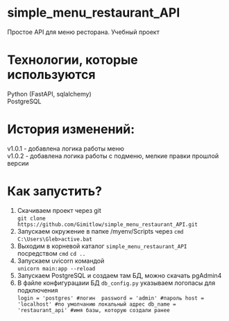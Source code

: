 # simple_menu_restaurant_API
Простое API для меню ресторана. Учебный проект

# Технологии, которые используются
Python (FastAPI, sqlalchemy)<br/>
PostgreSQL

# История изменений: 
v1.0.1 - добавлена логика работы меню<br/>
v1.0.2 - добавлена логика работы с подменю, мелкие правки прошлой версии

# Как запустить?
1) Скачиваем проект через git<br/>
`git clone https://github.com/Gimitlow/simple_menu_restaurant_API.git`
2) Запускаем окружение в папке /myenv/Scripts через `cmd`<br/>
`C:\Users\Gleb>active.bat`
3) Выходим в корневой каталог `simple_menu_restaurant_API` посредством `cmd` `cd ..`
4) Запускаем uvicorn командой<br/>
`unicorn main:app --reload`
5) Запускаем PostgreSQL и создаем там БД, можно скачать pgAdmin4
6) В файле конфигурацаии БД `db_config.py` указываем логопасы для подключения<br/>
`
	login = 'postgres' #логин 
	password = 'admin' #пароль
	host = 'localhost' #по умолчанию локальный адрес
	db_name = 'restaurant_api' #имя базы, которую создали ранее
`

